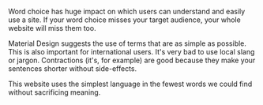 
Word choice has huge impact on which users can understand and easily use a site. If your word choice misses your target audience, your whole website will miss them too.

Material Design suggests the use of terms that are as simple as possible. This is also important for international users. It's very bad to use local slang or jargon. Contractions (it's, for example) are good because they make your sentences shorter without side-effects.

This website uses the simplest language in the fewest words we could find without sacrificing meaning.

